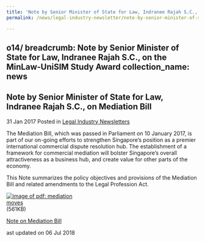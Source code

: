 ```yaml
---
title: 'Note by Senior Minister of State for Law, Indranee Rajah S.C., on the MinLaw-UniSIM Study Award'
permalink: /news/legal-industry-newsletter/note-by-senior-minister-of-state-for-law--indranee-rajah-s-c/

---
```

o14/
breadcrumb: Note by Senior Minister of State for Law, Indranee Rajah S.C., on the MinLaw-UniSIM Study Award
collection_name: news
---

<style>
  .image {width: 200px;}
  .image img {max-width: 100%;}
</style>

Note by Senior Minister of State for Law, Indranee Rajah S.C., on Mediation Bill
---

31 Jan 2017 Posted in [Legal Industry Newsletters](/news/legal-industry-newsletters/)

The Mediation Bill, which was passed in Parliament on 10 January 2017, is part of our on-going efforts to strengthen Singapore’s position as a premier international commercial dispute resolution hub. The establishment of a framework for commercial mediation will bolster Singapore’s overall attractiveness as a business hub, and create value for other parts of the economy.

This Note summarizes the policy objectives and provisions of the Mediation Bill and related amendments to the Legal Profession Act.  

<div class="image">
  <a href="/files/NoteonMediationAct.pdf"><img src="/images/1530863809189.jpg" alt="image of pdf: mediation moves"></a>(561KB)
</div>

<a href="/files/NoteonMediationAct.pdf">Note on Mediation Bill</a>

<p class="right-side-updated">ast updated on 06 Jul 2018</p>
